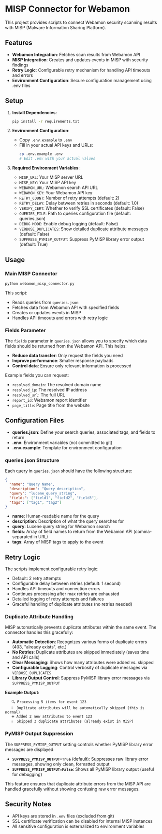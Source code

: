 # MISP Connector for Webamon

This project provides scripts to connect Webamon security scanning results with MISP (Malware Information Sharing Platform).

## Features

- **Webamon Integration**: Fetches scan results from Webamon API
- **MISP Integration**: Creates and updates events in MISP with security findings
- **Retry Logic**: Configurable retry mechanism for handling API timeouts and errors
- **Environment Configuration**: Secure configuration management using .env files

## Setup

1. **Install Dependencies**:
   ```bash
   pip install -r requirements.txt
   ```

2. **Environment Configuration**:
   - Copy `.env.example` to `.env`
   - Fill in your actual API keys and URLs:
     ```bash
     cp .env.example .env
     # Edit .env with your actual values
     ```

3. **Required Environment Variables**:
   - `MISP_URL`: Your MISP server URL
   - `MISP_KEY`: Your MISP API key
   - `WEBAMON_URL`: Webamon search API URL
   - `WEBAMON_KEY`: Your Webamon API key
   - `RETRY_COUNT`: Number of retry attempts (default: 2)
   - `RETRY_DELAY`: Delay between retries in seconds (default: 1.0)
   - `VERIFY_CERT`: Whether to verify SSL certificates (default: False)
   - `QUERIES_FILE`: Path to queries configuration file (default: queries.json)
   - `DEBUG_MODE`: Enable debug logging (default: False)
   - `VERBOSE_DUPLICATES`: Show detailed duplicate attribute messages (default: False)
   - `SUPPRESS_PYMISP_OUTPUT`: Suppress PyMISP library error output (default: True)

## Usage

### Main MISP Connector
```bash
python webamon_misp_connector.py
```

This script:
- Reads queries from `queries.json`
- Fetches data from Webamon API with specified fields
- Creates or updates events in MISP
- Handles API timeouts and errors with retry logic

### Fields Parameter

The `fields` parameter in `queries.json` allows you to specify which data fields should be returned from the Webamon API. This helps:

- **Reduce data transfer**: Only request the fields you need
- **Improve performance**: Smaller response payloads
- **Control data**: Ensure only relevant information is processed

Example fields you can request:
- `resolved_domain`: The resolved domain name
- `resolved_ip`: The resolved IP address
- `resolved_url`: The full URL
- `report_id`: Webamon report identifier
- `page_title`: Page title from the website

## Configuration Files

- **queries.json**: Define your search queries, associated tags, and fields to return
- **.env**: Environment variables (not committed to git)
- **.env.example**: Template for environment configuration

### queries.json Structure

Each query in `queries.json` should have the following structure:

```json
{
  "name": "Query Name",
  "description": "Query description",
  "query": "lucene_query_string",
  "fields": ["field1", "field2", "field3"],
  "tags": ["tag1", "tag2"]
}
```

- **name**: Human-readable name for the query
- **description**: Description of what the query searches for
- **query**: Lucene query string for Webamon search
- **fields**: Array of field names to return from the Webamon API (comma-separated in URL)
- **tags**: Array of MISP tags to apply to the event

## Retry Logic

The scripts implement configurable retry logic:
- Default: 2 retry attempts
- Configurable delay between retries (default: 1 second)
- Handles API timeouts and connection errors
- Continues processing after max retries are exhausted
- Detailed logging of retry attempts and failures
- Graceful handling of duplicate attributes (no retries needed)

### Duplicate Attribute Handling

MISP automatically prevents duplicate attributes within the same event. The connector handles this gracefully:

- **Automatic Detection**: Recognizes various forms of duplicate errors (403, "already exists", etc.)
- **No Retries**: Duplicate attributes are skipped immediately (saves time and API calls)
- **Clear Messaging**: Shows how many attributes were added vs. skipped
- **Configurable Logging**: Control verbosity of duplicate messages via `VERBOSE_DUPLICATES`
- **Library Output Control**: Suppress PyMISP library error messages via `SUPPRESS_PYMISP_OUTPUT`

**Example Output:**
```
   🔍 Processing 5 items for event 123
   ℹ️  Duplicate attributes will be automatically skipped (this is normal)
   ➕ Added 2 new attributes to event 123
   ℹ️  Skipped 3 duplicate attributes (already exist in MISP)
```

### PyMISP Output Suppression

The `SUPPRESS_PYMISP_OUTPUT` setting controls whether PyMISP library error messages are displayed:

- **`SUPPRESS_PYMISP_OUTPUT=True`** (default): Suppresses raw library error messages, showing only clean, formatted output
- **`SUPPRESS_PYMISP_OUTPUT=False`**: Shows all PyMISP library output (useful for debugging)

This feature ensures that duplicate attribute errors from the MISP API are handled gracefully without showing confusing raw error messages.

## Security Notes

- API keys are stored in `.env` files (excluded from git)
- SSL certificate verification can be disabled for internal MISP instances
- All sensitive configuration is externalized to environment variables
